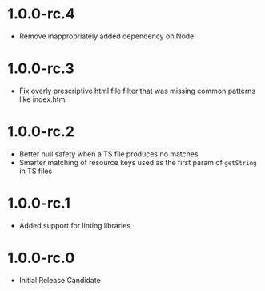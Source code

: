 # 1.0.0-rc.4
- Remove inappropriately added dependency on Node

# 1.0.0-rc.3
- Fix overly prescriptive html file filter that was missing common patterns like index.html

# 1.0.0-rc.2
- Better null safety when a TS file produces no matches
- Smarter matching of resource keys used as the first param of `getString` in TS files

# 1.0.0-rc.1
- Added support for linting libraries

# 1.0.0-rc.0
- Initial Release Candidate
